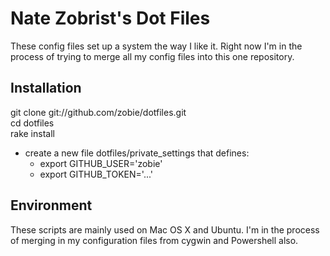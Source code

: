 Nate Zobrist's Dot Files
========================

These config files set up a system the way I like it. Right now I'm in the process of trying to merge all my config files into this one repository.


## Installation ##

git clone git://github.com/zobie/dotfiles.git  
cd dotfiles  
rake install  

 * create a new file dotfiles/private_settings that defines:
   * export GITHUB_USER='zobie'
   * export GITHUB_TOKEN='...'


## Environment ##

These scripts are mainly used on Mac OS X and Ubuntu. I'm in the process of merging in my configuration files from cygwin and Powershell also.
